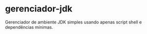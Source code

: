 # gerenciador-jdk
Gerenciador de ambiente JDK simples usando apenas script shell e dependências mínimas.
